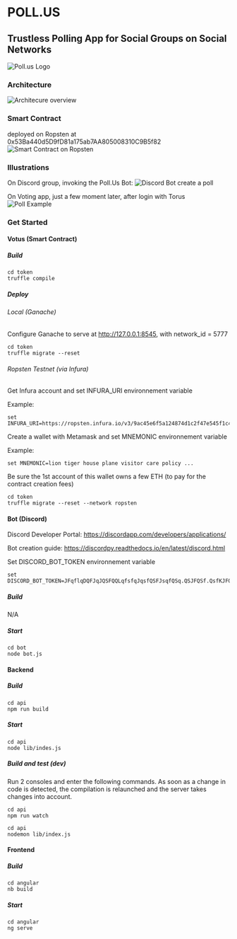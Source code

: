 # POLL.US
## Trustless Polling App for Social Groups on Social Networks

![Poll.us Logo](./pollus.png)

### Architecture

![Architecure overview](./architecture.png)

### Smart Contract
deployed on Ropsten at 0x53Ba440d5D9fD81a175ab7AA805008310C9B5f82
![Smart Contract on Ropsten](./Votus_smart_contract_Ropsten.png)

### Illustrations

On Discord group, invoking the Poll.Us Bot:
![Discord Bot create a poll](./discord_bot_createPoll.png)

On Voting app, just a few moment later, after login with Torus
![Poll Example](./poll_example.png)

### Get Started

#### Votus (Smart Contract)

##### Build

```console
cd token
truffle compile
```

##### Deploy

###### Local (Ganache)

Configure Ganache to serve at http://127.0.0.1:8545, with network_id = 5777

```console
cd token
truffle migrate --reset
```

###### Ropsten Testnet (via Infura)

Get Infura account and set INFURA_URI environnement variable

Example:
```code
set INFURA_URI=https://ropsten.infura.io/v3/9ac45e6f5a124874d1c2f47e545f1c4a
```
Create a wallet with Metamask and set MNEMONIC environnement variable

Example:
```code
set MNEMONIC=lion tiger house plane visitor care policy ...
```

Be sure the 1st account of this wallet owns a few ETH (to pay for the contract creation fees)

```console
cd token
truffle migrate --reset --network ropsten
```


#### Bot (Discord)

Discord Developer Portal:
https://discordapp.com/developers/applications/

Bot creation guide:
https://discordpy.readthedocs.io/en/latest/discord.html

Set DISCORD_BOT_TOKEN environnement variable
```code
set DISCORD_BOT_TOKEN=JFqflqDQFJqJQSFQQLqfsfqJqsfQSFJsqfQSq.QSJFQSf.QsfKJFQqfFqLMoPazo
```

##### Build

N/A

##### Start

```console
cd bot
node bot.js
```

#### Backend

##### Build

```console
cd api
npm run build
```

##### Start

```console
cd api
node lib/indes.js
```

##### Build and test (dev)

Run 2 consoles and enter the following commands.
As soon as a change in code is detected, the compilation is relaunched and the server takes changes into account.

```console
cd api
npm run watch
```

```console
cd api
nodemon lib/index.js
```

#### Frontend

##### Build
```console
cd angular
nb build
```

##### Start
```console
cd angular
ng serve
```